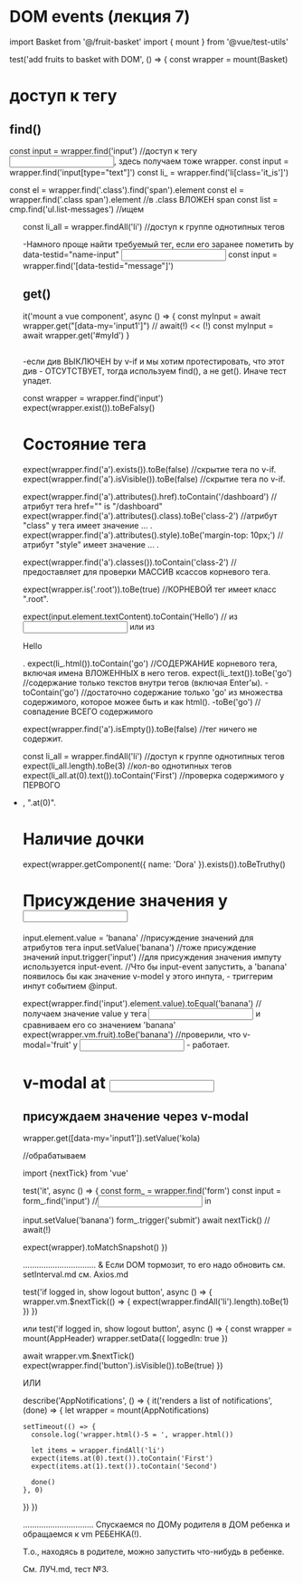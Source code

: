 # DOM events  (лекция 7)

import Basket from '@/fruit-basket'
import { mount } from '@vue/test-utils'

test('add fruits to basket with DOM', () => {
  const wrapper = mount(Basket)


# доступ к тегу
## find()
  const input = wrapper.find('input')           //доступ к тегу <input>, здесь получаем тоже wrapper.
  const input = wrapper.find('input[type="text"]')
  const li_ = wrapper.find('li[class='it_is']')

  const el = wrapper.find('.class').find('span').element
  const el = wrapper.find('.class span').element      //в .class ВЛОЖЕН span
  const list = cmp.find('ul.list-messages')           //ищем <ul class="list-messages"> 

  const li_all = wrapper.findAll('li')         //доступ к группе однотипных тегов


-Намного проще найти требуемый тег, если его заранее пометить by data-testid="name-input"
  <input data-testid="name-input" type="text" v-model="name" />
  const input = wrapper.find('[data-testid="message"]')



## get()
it('mount a vue component', async () => {
  const myInput = await wrapper.get("[data-my='input1']")        // await(!)  << (!)
  const myInput = await wrapper.get('#myId')
}
 


##
-если див ВЫКЛЮЧЕН by v-if
и мы хотим протестировать, что этот див - ОТСУТСТВУЕТ,
тогда используем find(), а не get(). 
Иначе тест упадет.

const wrapper = wrapper.find('input')
expect(wrapper.exist()).toBeFalsy()




# Cостояние тега
  expect(wrapper.find('a').exists()).toBe(false)      //скрытие тега по v-if.
  expect(wrapper.find('a').isVisible()).toBe(false)   //скрытие тега по v-if.

  expect(wrapper.find('a').attributes().href).toContain('/dashboard')      //атрибут тега href="" is "/dashboard"
  expect(wrapper.find('a').attributes().class).toBe('class-2')             //атрибут "class" у тега имеет значение ... .
  expect(wrapper.find('a').attributes().style).toBe('margin-top: 10px;')   //атрибут "style" имеет значение ... .

  expect(wrapper.find('a').classes()).toContain('class-2')   // предоставляет для проверки МАССИВ ксассов корневого тега.


  expect(wrapper.is('.root')).toBe(true)               //КОРНЕВОЙ тег имеет класс ".root".

  expect(input.element.textContent).toContain('Hello')  // из <input> или из <p>Hello</p>.
  expect(li_.html()).toContain('go')        //СОДЕРЖАНИЕ корневого тега, включая имена ВЛОЖЕННЫХ в него тегов.
  expect(li_.text()).toBe('go')             //содержание только текстов внутри тегов (включая Enter'ы).
   -toContain('go')  //достаточно содержание только 'go' из множества содержимого, которое можее быть и как html().
   -toBe('go')       //совпадение ВСЕГО содержимого

  expect(wrapper.find('a').isEmpty()).toBe(false)   //тег <a> ничего не содержит.


  const li_all = wrapper.findAll('li')         //доступ к группе однотипных тегов
  expect(li_all.length).toBe(3)                    //кол-во однотипных тегов
  expect(li_all.at(0).text()).toContain('First')   //проверка содержимого у ПЕРВОГО <li>, ".at(0)".




# Наличие дочки
  expect(wrapper.getComponent({ name: 'Dora' }).exists()).toBeTruthy()




# Присуждение значения у <input>
  input.element.value = 'banana'               //присуждение значений для атрибутов тега
  input.setValue('banana')                     //тоже присуждение значений 
  input.trigger('input')                       //для присуждения значения импуту используется input-event.
                                                //Что бы  input-event запустить, а 'banana' появилось бы как значение v-model у этого инпута, - триггерим инпут событием @input.

  expect(wrapper.find('input').element.value).toEqual('banana')  //получаем значение value у тега <input>
и сравниваем его со значением 'banana'
  expect(wrapper.vm.fruit).toBe('banana')      //проверили, что v-modal='fruit' у <input> - работает.
  


# v-modal at <input>
## присуждаем значение через v-modal
  wrapper.get([data-my='input1']).setValue('kola)



//обрабатываем <form>
import {nextTick} from 'vue'
  
test('it', async () => {
  const form_ = wrapper.find('form')
  const input = form_.find('input')       //<input> in <form>

  input.setValue('banana')
  form_.trigger('submit') 
  await nextTick()           // await(!)
  
  expect(wrapper).toMatchSnapshot()
})


   



................................
& Если DOM тормозит, то его надо обновить
см. setInterval.md
см. Axios.md

test('if logged in, show logout button', async () => {
  wrapper.vm.$nextTick(() => {
    expect(wrapper.findAll('li').length).toBe(1)
  })
})

или
test('if logged in, show logout button', async () => {
  const wrapper = mount(AppHeader)
  wrapper.setData({ loggedIn: true })

  await wrapper.vm.$nextTick()
  expect(wrapper.find('button').isVisible()).toBe(true)
})




ИЛИ

describe('AppNotifications', () => {
  it('renders a list of notifications', (done) => { 
    let wrapper = mount(AppNotifications)
    
    setTimeout(() => {
      console.log('wrapper.html()-5 = ', wrapper.html())

      let items = wrapper.findAll('li')
      expect(items.at(0).text()).toContain('First')
      expect(items.at(1).text()).toContain('Second')

      done()
    }, 0)

  })
})


...............................
Спускаемся по ДОМу родителя в ДОМ ребенка и обращаемся к vm РЕБЕНКА(!).

Т.о., находясь в родителе, можно запустить что-нибудь в ребенке.

См. ЛУЧ.md, тест №3.







   


















